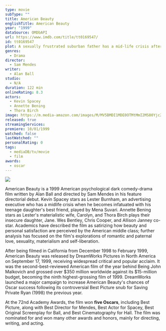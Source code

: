```yaml
---
type: movie
subType: ""
title: American Beauty
englishTitle: American Beauty
year: "1999"
dataSource: OMDbAPI
url: https://www.imdb.com/title/tt0169547/
id: tt0169547
plot: A sexually frustrated suburban father has a mid-life crisis after becoming infatuated with his daughter's best friend.
genres:
  - Drama
director:
  - Sam Mendes
writer:
  - Alan Ball
studio:
  - N/A
duration: 122 min
onlineRating: 8.3
actors:
  - Kevin Spacey
  - Annette Bening
  - Thora Birch
image: https://m.media-amazon.com/images/M/MV5BMDI1MDE0OTMtMmI2MS00Yjc2LTg2MTItMWExYTg5NzA1OGUzXkEyXkFqcGc@._V1_SX300.jpg
released: true
streamingServices: 
premiere: 10/01/1999
watched: false
lastWatched: ""
personalRating: 0
tags:
  - mediaDB/tv/movie
  - film
awards:
  - oscar
---
```

![](https://m.media-amazon.com/images/M/MV5BMDI1MDE0OTMtMmI2MS00Yjc2LTg2MTItMWExYTg5NzA1OGUzXkEyXkFqcGc@._V1_SX300.jpg)

American Beauty is a 1999 American psychological dark comedy-drama film written by Alan Ball and directed by Sam Mendes in his feature directorial debut. Kevin Spacey stars as Lester Burnham, an advertising executive who has a midlife crisis when he becomes infatuated with his teenage daughter's best friend, played by Mena Suvari. Annette Bening stars as Lester's materialistic wife, Carolyn, and Thora Birch plays their insecure daughter, Jane. Wes Bentley, Chris Cooper, and Allison Janney co-star. Academics have described the film as satirizing how beauty and personal satisfaction are perceived by the American middle class; further analysis has focused on the film's explorations of romantic and paternal love, sexuality, materialism and self-liberation.

After being filmed in California from December 1998 to February 1999, American Beauty was released by DreamWorks Pictures in North America on September 17, 1999, receiving widespread critical and popular acclaim. It was the second-best-reviewed American film of the year behind Being John Malkovich and grossed over $350 million worldwide against its $15-million budget, becoming the ninth highest-grossing film of 1999. DreamWorks launched a major campaign to increase American Beauty's chances of Oscar success following its controversial Best Picture snub for Saving Private Ryan (1998) the previous year.

At the 72nd Academy Awards, the film won **five Oscars**, including Best Picture, along with Best Director for Mendes, Best Actor for Spacey, Best Original Screenplay for Ball, and Best Cinematography for Hall. The film was nominated for and won many other awards and honors, mainly for directing, writing, and acting.